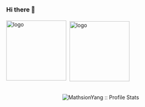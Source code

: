 ### Hi there 👋

<!--
**MathsionYang/MathsionYang** is a ✨ _special_ ✨ repository because its `README.md` (this file) appears on your GitHub profile.

Here are some ideas to get you started:

- 🔭 I’m currently working on ...
- 🌱 I’m currently learning ...
- 👯 I’m looking to collaborate on ...
- 🤔 I’m looking for help with ...
- 💬 Ask me about ...
- 📫 How to reach me: ...
- 😄 Pronouns: ...
- ⚡ Fun fact: ...
-->


<img src="https://github-profile-trophy.vercel.app/?username=MathsionYang&theme=flat&column=9" alt="logo" height="160" align="center" style="margin: auto; margin-bottom: 20px;" />


<img src="https://github-readme-stats.vercel.app/api/top-langs/?username=MathsionYang&theme=dark&layout=compact" alt="logo" height="160" align="center" style="margin: 5px; margin-bottom: 20px;" />
<p align="center"><img src="https://github-readme-stats.vercel.app/api?username=MathsionYang&show_icons=true&theme=synthwave" alt="MathsionYang :: Profile Stats" /></p>
